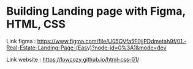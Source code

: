 # Building Landing page with Figma, HTML, CSS
Link figma : https://www.figma.com/file/U05OVfa5F0jjPDdmetah9f/01.-Real-Estate-Landing-Page-(Easy)?node-id=0%3A1&mode=dev

Link website : https://lowcozy.github.io/html-css-01/
